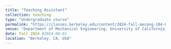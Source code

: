 ```yaml
---
title: "Teaching Assistant"
collection: teaching
type: "Undergraduate course"
permalink: "https://classes.berkeley.edu/content/2024-fall-meceng-104-001-lec-001" # /teaching/2014-spring-teaching-1
venue: "Department of Mechanical Engineering, University of California, Berkeley "
date: Fall 2024 #2024-08-01
location: "Berkeley, CA, USA"
---
```


<!-- This is a description of a teaching experience. You can use markdown like any other post.

Heading 1
======

Heading 2
======

Heading 3
====== -->
